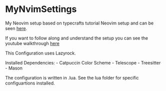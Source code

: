 # MyNvimSettings
My Neovim setup based on typecrafts tutorial Neovim setup and can be seen [here](https://github.com/GagePhineas/typecraft-neovim).

If you want to follow along and understand the setup you can see the youtube walkthrough [here](https://www.youtube.com/watch?v=zHTeCSVAFNY&list=PLsz00TDipIffreIaUNk64KxTIkQaGguqn)

This Configuration uses Lazyrock.

Installed Dependencies:
    - Catpuccin Color Scheme
    - Telescope
    - Treesitter
    - Mason

The configuration is written in .lua. See the lua folder for specific configuartions installed.

